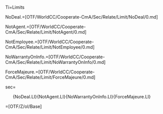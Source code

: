 Ti=Limits

NoDeal.=[OTF/WorldCC/Cooperate-CmA/Sec/Relate/Limit/NoDeal/0.md]

NotAgent.=[OTF/WorldCC/Cooperate-CmA/Sec/Relate/Limit/NotAgent/0.md]

NotEmployee.=[OTF/WorldCC/Cooperate-CmA/Sec/Relate/Limit/NotEmployee/0.md]

NoWarrantyOnInfo.=[OTF/WorldCC/Cooperate-CmA/Sec/Relate/Limit/NoWarrantyOnInfo/0.md]

ForceMajeure.=[OTF/WorldCC/Cooperate-CmA/Sec/Relate/Limit/ForceMajeure/0.md]

sec=<ol>{NoDeal.LI}{NotAgent.LI}{NoWarrantyOnInfo.LI}{ForceMajeure.LI}</ol>

=[OTF/Z/ol/Base]
